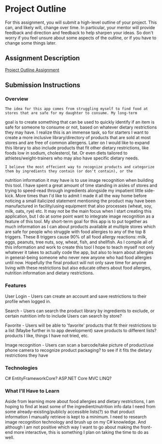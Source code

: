 # Project Outline
For this assignment, you will submit a high-level outline of your project. This can, and likely will, change over time. In particular, your mentor will provide feedback and direction and feedback to help sharpen your ideas. So don't worry if you feel unsure about some aspects of the outline, or if you have to change some things later.

## Assignment Description
[Project Outline Assignment](https://education.launchcode.org/liftoff/assignments/project-outline/)

## Submission Instructions

### Overview

	The idea for this app comes from struggling myself to find food at stores that are safe for my daughter to consume. My long-term
goal is to create something that can be used to quickly identify if an item is safe for someone to consume or not, based on whatever
dietary restrictions they may have. I realize this is an immense task, so for starters I want to create a more inclusive
library/directory of products that are sold at most stores and are free of common allergens. Later on I would like to expand this
library to also include products that fit other dietary restrictions, like foods low in sodium, cholesterol, fat. Or even diets
tailored to athletes/weight-trainers who may also have specific dietary needs.

	I believe the most effecient way to recognize products and categorize them by ingredients they contain (or don't contain), or the 
nutrition information it may have is to use image recognition when building this tool. I have spent a great amount of time standing in
aisles of stores and trying to speed-read through ingredients alongside my impatient little side-kick. More times than I'd like to admit I 
made it all the way home before noticing a small italicized statement mentioning the product may have been manufactured in facility/using 
equipment that also processes (wheat, soy, milk, oats, rye) etc. It may not be the main focus when I start creating this application, but 
I do at some point want to integrate image recognition as a feature of this tool. 
	My short-term goal for this app is to put together as much information as I can about products available at multiple stores which are 
safe for people who struggle with food allergies to any of the top 8 triggers. These 8 triggers cause 90% of all food allergy reactions: 
milk, eggs, peanuts, tree nuts, soy, wheat, fish, and shellfish. As I compile all of this information and work to create this tool I hope 
to teach myself not only whatever it takes to actually code the app, but also to learn about allergies in general-being someone who never 
new anyone who had food allergies until now. Hopefully the final product will not only save time for anyone living with these restrictions 
but also educate others about food allergies, nutrition information and dietary restrictions.

### Features
User Login - Users can create an account and save restrictions to their profile when logged in.

Search - Users can search the product library by ingredients to exclude, or certain nutrition info to include
			Users can search by store?

Favorite - Users will be able to 'favorite' products that fit their restrictions to a list 
			(Maybe further in to app development) save products to different lists? products I like, things I have not tried, etc.

Image recognition - Users can scan a barcode/take picture of product/use phone camera to recognize product packaging?
					to see if it fits the dietary restrictions they have


### Technologies
C#
EntityFrameworkCore?
ASP.NET Core MVC
LINQ?


### What I'll Have to Learn
Aside from learning more about food allergies and dietary restrictions, I am hoping to find at least some of the ingredient/nutrition info
data I need from some already-existing/publicly accessible lists(?) so that product information I manually retrieve is kept to a minimum.
I need to research image recognition technology and brush up on my C# knowledge. And although I am not positive which way I want to go 
about making the front-end more interactive, this is something I plan on taking the time to do as well.